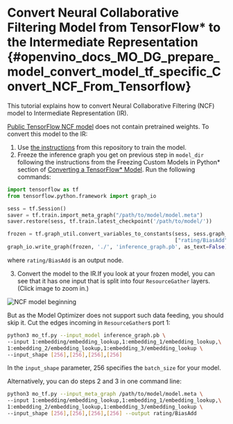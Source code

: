 # Convert Neural Collaborative Filtering Model from TensorFlow* to the Intermediate Representation {#openvino_docs_MO_DG_prepare_model_convert_model_tf_specific_Convert_NCF_From_Tensorflow}

This tutorial explains how to convert Neural Collaborative Filtering (NCF) model to Intermediate Representation (IR).

[Public TensorFlow NCF model](https://github.com/tensorflow/models/tree/master/official/recommendation) does not contain pretrained weights. To convert this model to the IR:
 1. Use [the instructions](https://github.com/tensorflow/models/tree/master/official/recommendation#train-and-evaluate-model) from this repository to train the model. 
 2. Freeze the inference graph you get on previous step in `model_dir` following 
the instructions from the Freezing Custom Models in Python* section of 
[Converting a TensorFlow* Model](../Convert_Model_From_TensorFlow.md). 
Run the following commands:
```python
import tensorflow as tf
from tensorflow.python.framework import graph_io

sess = tf.Session()
saver = tf.train.import_meta_graph("/path/to/model/model.meta")
saver.restore(sess, tf.train.latest_checkpoint('/path/to/model/'))

frozen = tf.graph_util.convert_variables_to_constants(sess, sess.graph_def, \
                                                      ["rating/BiasAdd"])
graph_io.write_graph(frozen, './', 'inference_graph.pb', as_text=False)
```
where `rating/BiasAdd` is an output node.

 3. Convert the model to the IR.If you look at your frozen model, you can see that 
it has one input that is split into four `ResourceGather` layers. (Click image to zoom in.)

![NCF model beginning](../../../img/NCF_start.png)

 But as the Model Optimizer does not support such data feeding, you should skip it. Cut 
the edges incoming in `ResourceGather`s port 1:
```sh
python3 mo_tf.py --input_model inference_graph.pb \
--input 1:embedding/embedding_lookup,1:embedding_1/embedding_lookup,\
1:embedding_2/embedding_lookup,1:embedding_3/embedding_lookup \
--input_shape [256],[256],[256],[256]
```
In the `input_shape` parameter, 256 specifies the `batch_size` for your model.

Alternatively, you can do steps 2 and 3 in one command line:
```sh
python3 mo_tf.py --input_meta_graph /path/to/model/model.meta \
--input 1:embedding/embedding_lookup,1:embedding_1/embedding_lookup,\
1:embedding_2/embedding_lookup,1:embedding_3/embedding_lookup \
--input_shape [256],[256],[256],[256] --output rating/BiasAdd
```

